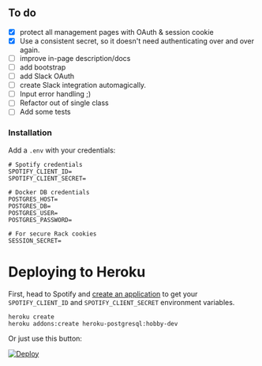 ## To do
- [x] protect all management pages with OAuth & session cookie
- [x] Use a consistent secret, so it doesn't need authenticating over and over again.
- [ ] improve in-page description/docs
- [ ] add bootstrap
- [ ] add Slack OAuth
- [ ] create Slack integration automagically.
- [ ] Input error handling ;)
- [ ] Refactor out of single class
- [ ] Add some tests

### Installation

Add a `.env` with your credentials:

```
# Spotify credentials
SPOTIFY_CLIENT_ID=
SPOTIFY_CLIENT_SECRET=

# Docker DB credentials
POSTGRES_HOST=
POSTGRES_DB=
POSTGRES_USER=
POSTGRES_PASSWORD=

# For secure Rack cookies
SESSION_SECRET=
```

# Deploying to Heroku

First, head to Spotify and [create an application](https://developer.spotify.com/my-applications/#!/applications) to get your `SPOTIFY_CLIENT_ID` and `SPOTIFY_CLIENT_SECRET` environment variables.
```
heroku create
heroku addons:create heroku-postgresql:hobby-dev
```

Or just use this button:

[![Deploy](https://www.herokucdn.com/deploy/button.svg)](https://heroku.com/deploy)
